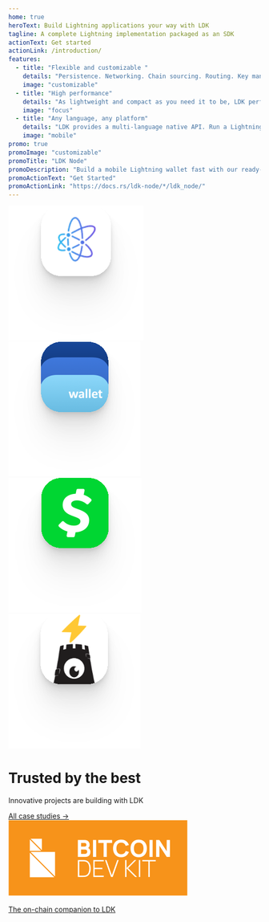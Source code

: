 ```yaml
---
home: true
heroText: Build Lightning applications your way with LDK
tagline: A complete Lightning implementation packaged as an SDK
actionText: Get started
actionLink: /introduction/
features:
  - title: "Flexible and customizable "
    details: "Persistence. Networking. Chain sourcing. Routing. Key management. You name it. LDK easily configures to your application’s needs."
    image: "customizable"
  - title: "High performance"
    details: "As lightweight and compact as you need it to be, LDK performs on small-footprint devices and scales in the cloud."
    image: "focus"
  - title: "Any language, any platform"
    details: "LDK provides a multi-language native API. Run a Lightning node on mobile, web browsers, HSMs, LSPs, or your existing infrastructure."
    image: "mobile"
promo: true
promoImage: "customizable"
promoTitle: "LDK Node"
promoDescription: "Build a mobile Lightning wallet fast with our ready-to-go solution"
promoActionText: "Get Started"
promoActionLink: "https://docs.rs/ldk-node/*/ldk_node/"
---
```


<div class="case-studies">
  <div class="case-studies-inner">
    <div class="logo-wrapper">
      <img src="./assets/atomicdex.svg" />
      <img src="./assets/bluewallet.svg" />
      <img src="./assets/cashapp.svg" />
      <img src="./assets/teos.svg" />
    </div>
    <div class="case-studies-inner-content">
      <h1>Trusted by the best</h1>
      <p class="description">Innovative projects are building with LDK</p>
      <a href="/case-studies/">All case studies -></a>
    </div>
  </div>
</div>

<div class="cross-promo">
  <a href="https://bitcoindevkit.org/">
  <div class="cross-promo-inner">
    <img src="./assets/bdk-logo.svg" />
    <div class="divider"></div>
    <p class="cross-promo-description">The on-chain companion to LDK</p>
  </div>
  </a>
</div>
